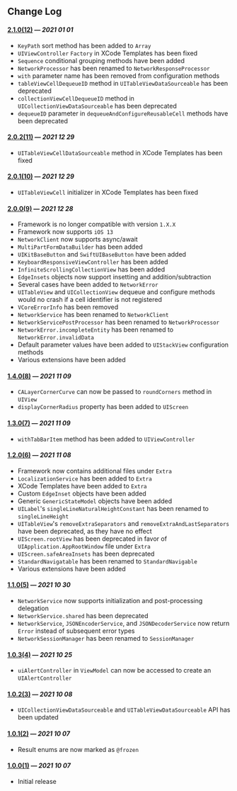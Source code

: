 ## Change Log

#### [2.1.0(12)](https://github.com/VakhoKontridze/VCore/releases/download/2.1.0/VCore.xcframework.zip) — *2021 01 01*

- `KeyPath` sort method has been added to `Array`
- `UIViewController` `Factory` in XCode Templates has been fixed
- `Sequence` conditional grouping methods have been added
- `NetworkProcessor` has been renamed to `NetworkResponseProcessor`
- `with` parameter name has been removed from configuration methods
- `tableViewCellDequeueID` method in `UITableViewDataSourceable` has been deprecated
- `collectionViewCellDequeueID` method in `UICollectionViewDataSourceable` has been deprecated
- `dequeueID` parameter in `dequeueAndConfigureReusableCell` methods have been deprecated

#### [2.0.2(11)](https://github.com/VakhoKontridze/VCore/releases/download/2.0.2/VCore.xcframework.zip) — *2021 12 29*

- `UITableViewCellDataSourceable` method in XCode Templates has been fixed

#### [2.0.1(10)](https://github.com/VakhoKontridze/VCore/releases/download/2.0.1/VCore.xcframework.zip) — *2021 12 29*

- `UITableViewCell` initializer in XCode Templates has been fixed

#### [2.0.0(9)](https://github.com/VakhoKontridze/VCore/releases/download/2.0.0/VCore.xcframework.zip) — *2021 12 28*

- Framework is no longer compatible with version `1.X.X`
- Framework now supports `iOS 13`
- `NetworkClient` now supports async/await
- `MultiPartFormDataBuilder` has been added
- `UIKitBaseButton` and `SwiftUIBaseButton` have been added
- `KeyboardResponsiveViewController` has been added
- `InfiniteScrollingCollectionView` has been added
- `EdgeInsets` objects now support insetting and addition/subtraction
- Several cases have been added to `NetworkError`
- `UITableView` and `UICollectionView` dequeue and configure methods would no crash if a cell identifier is not registered
- `VCoreErrorInfo` has been removed
- `NetworkService` has been renamed to `NetworkClient`
- `NetworkServicePostProcessor` has been renamed to `NetworkProcessor`
- `NetworkError.incompleteEntity` has been renamed to `NetworkError.invalidData`
- Default parameter values have been added to `UIStackView` configuration methods
- Various extensions have been added

#### [1.4.0(8)](https://github.com/VakhoKontridze/VCore/releases/download/1.4.0/VCore.xcframework.zip) — *2021 11 09*

- `CALayerCornerCurve` can now be passed to `roundCorners` method in `UIView`
- `displayCornerRadius` property has been added to `UIScreen`

#### [1.3.0(7)](https://github.com/VakhoKontridze/VCore/releases/download/1.3.0/VCore.xcframework.zip) — *2021 11 09*

- `withTabBarItem` method has been added to `UIViewController`

#### [1.2.0(6)](https://github.com/VakhoKontridze/VCore/releases/download/1.2.0/VCore.xcframework.zip) — *2021 11 08*

- Framework now contains additional files under `Extra`
- `LocalizationService` has been added to `Extra`
- XCode Templates have been added to `Extra`
- Custom `EdgeInset` objects have been added
- Generic `GenericStateModel` objects have been added
- `UILabel`'s `singleLineNaturalHeightConstant` has been renamed to `singleLineHeight`
- `UITableView`'s `removeExtraSeparators` and `removeExtraAndLastSeparators` have been deprecated, as they have no effect
- `UIScreen.rootView` has been deprecated in favor of `UIApplication.AppRootWindow` file under `Extra`
- `UIScreen.safeAreaInsets` has been deprecated
- `StandardNavigatable` has been renamed to `StandardNavigable`
- Various extensions have been added

#### [1.1.0(5)](https://github.com/VakhoKontridze/VCore/releases/download/1.1.0/VCore.xcframework.zip) — *2021 10 30*

- `NetworkService` now supports initialization and post-processing delegation
- `NetworkService.shared` has been deprecated
- `NetworkService`, `JSONEncoderService`, and `JSONDecoderService` now return `Error` instead of subsequent error types
- `NetworkSessionManager` has been renamed to `SessionManager`

#### [1.0.3(4)](https://github.com/VakhoKontridze/VCore/releases/download/1.0.3/VCore.xcframework.zip) — *2021 10 25*

- `uiAlertController` in `ViewModel` can now be accessed to create an `UIAlertController`

#### [1.0.2(3)](https://github.com/VakhoKontridze/VCore/releases/download/1.0.2/VCore.xcframework.zip) — *2021 10 08*

- `UICollectionViewDataSourceable` and `UITableViewDataSourceable` API has been updated

#### [1.0.1(2)](https://github.com/VakhoKontridze/VCore/releases/download/1.0.1/VCore.xcframework.zip) — *2021 10 07*

- Result enums are now marked as `@frozen`

#### [1.0.0(1)](https://github.com/VakhoKontridze/VCore/releases/download/1.0.0/VCore.xcframework.zip) — *2021 10 07*

- Initial release
